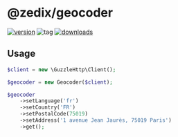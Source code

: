 # @zedix/geocoder

[![version](https://img.shields.io/github/release/zedix/geocoder.svg?style=flat-square)](https://github.com/zedix/geocoder/releases)
![tag](https://img.shields.io/github/tag/zedix/geocoder.svg?maxAge=60)
[![downloads](https://img.shields.io/packagist/dt/zedix/geocoder.svg?style=flat-square)](https://packagist.org/packages/zedix/geocoder)

## Usage

```php
$client = new \GuzzleHttp\Client();

$geocoder = new Geocoder($client);

$geocoder
    ->setLanguage('fr')
    ->setCountry('FR')
    ->setPostalCode(75019)
    ->setAddress('1 avenue Jean Jaurès, 75019 Paris')
    ->get();
```
